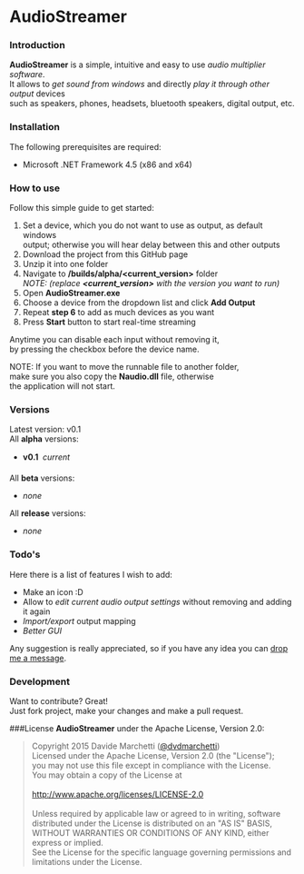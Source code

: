 # __AudioStreamer__
### Introduction
__AudioStreamer__ is a simple, intuitive and easy to use _audio multiplier software_.  
It allows to _get sound from windows_ and directly _play it through other output_ devices  
such as speakers, phones, headsets, bluetooth speakers, digital output, etc.

### Installation
The following prerequisites are required:
 - Microsoft .NET Framework 4.5 (x86 and x64)

### How to use
Follow this simple guide to get started:
 1. Set a device, which you do not want to use as output, as default windows  
    output; otherwise you will hear delay between this and other outputs
 2. Download the project from this GitHub page
 3. Unzip it into one folder
 4. Navigate to __/builds/alpha/&lt;current_version&gt;__ folder  
    _NOTE: (replace __&lt;current_version&gt;__ with the version you want to run)_
 5. Open __AudioStreamer.exe__
 6. Choose a device from the dropdown list and click __Add Output__
 7. Repeat __step 6__ to add as much devices as you want
 8. Press __Start__ button to start real-time streaming

Anytime you can disable each input without removing it,  
by pressing the checkbox before the device name.

NOTE: If you want to move the runnable file to another folder,  
make sure you also copy the __Naudio.dll__ file, otherwise  
the application will not start.

### Versions
Latest version: v0.1  
All __alpha__ versions:
 - __v0.1__ &#0151; _current_

All __beta__ versions:
 - _none_

All __release__ versions:
 - _none_

### Todo's
Here there is a list of features I wish to add:
 - Make an icon :D
 - Allow to _edit current audio output settings_ without removing and adding it again
 - _Import/export_ output mapping
 - _Better GUI_

Any suggestion is really appreciated, so if you have any idea you can [drop me a message].

### Development
Want to contribute? Great!  
Just fork project, make your changes and make a pull request.

###License
**AudioStreamer** under the Apache License, Version 2.0:

> Copyright 2015 Davide Marchetti ([@dvdmarchetti])  
> Licensed under the Apache License, Version 2.0 (the "License");  
> you may not use this file except in compliance with the License.  
> You may obtain a copy of the License at  
> &nbsp;    
> http://www.apache.org/licenses/LICENSE-2.0  
> &nbsp;  
> Unless required by applicable law or agreed to in writing, software  
> distributed under the License is distributed on an "AS IS" BASIS,  
> WITHOUT WARRANTIES OR CONDITIONS OF ANY KIND, either express or implied.  
> See the License for the specific language governing permissions and  
> limitations under the License. 

[drop me a message]:mailto:dvdmarchetti663@gmail.com
[@dvdmarchetti]:https://twitter.com/dvdmarchetti
